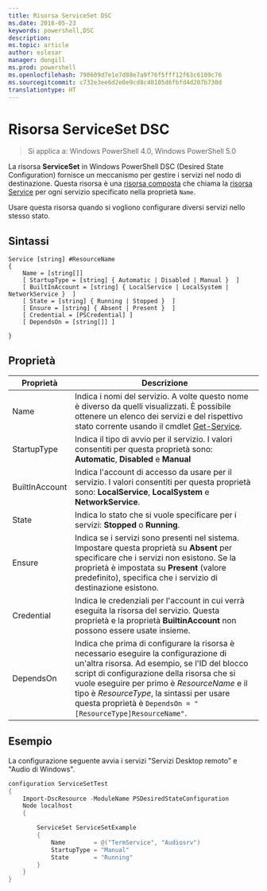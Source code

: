 ```yaml
---
title: Risorsa ServiceSet DSC
ms.date: 2016-05-23
keywords: powershell,DSC
description: 
ms.topic: article
author: eslesar
manager: dongill
ms.prod: powershell
ms.openlocfilehash: 798609d7e1e7d88e7a9f76f5fff12f63c6109c76
ms.sourcegitcommit: c732e3ee6d2e0e9cd8c40105d6fbfd4d207b730d
translationtype: HT
---
```

# <a name="dsc-serviceset-resource"></a>Risorsa ServiceSet DSC

> Si applica a: Windows PowerShell 4.0, Windows PowerShell 5.0


La risorsa **ServiceSet** in Windows PowerShell DSC (Desired State Configuration) fornisce un meccanismo per gestire i servizi nel nodo di destinazione. Questa risorsa è una [risorsa composta](authoringResourceComposite.md) che chiama la [risorsa Service](serviceResource.md) per ogni servizio specificato nella proprietà `Name`.

Usare questa risorsa quando si vogliono configurare diversi servizi nello stesso stato.

## <a name="syntax"></a>Sintassi

```
Service [string] #ResourceName
{
    Name = [string[]]
    [ StartupType = [string] { Automatic | Disabled | Manual }  ]
    [ BuiltInAccount = [string] { LocalService | LocalSystem | NetworkService }  ]
    [ State = [string] { Running | Stopped }  ]
    [ Ensure = [string] { Absent | Present }  ]
    [ Credential = [PSCredential] ]
    [ DependsOn = [string[]] ]
    
}
```

## <a name="properties"></a>Proprietà

|  Proprietà  |  Descrizione   | 
|---|---| 
| Name| Indica i nomi del servizio. A volte questo nome è diverso da quelli visualizzati. È possibile ottenere un elenco dei servizi e del rispettivo stato corrente usando il cmdlet [Get-Service](https://technet.microsoft.com/en-us/library/hh849804.aspx).|
| StartupType| Indica il tipo di avvio per il servizio. I valori consentiti per questa proprietà sono: **Automatic**, **Disabled** e **Manual**|  
| BuiltInAccount| Indica l'account di accesso da usare per il servizio. I valori consentiti per questa proprietà sono: **LocalService**, **LocalSystem** e **NetworkService**.| 
| State| Indica lo stato che si vuole specificare per i servizi: **Stopped** o **Running**.| 
| Ensure| Indica se i servizi sono presenti nel sistema. Impostare questa proprietà su **Absent** per specificare che i servizi non esistono. Se la proprietà è impostata su **Present** (valore predefinito), specifica che i servizio di destinazione esistono.|
| Credential| Indica le credenziali per l'account in cui verrà eseguita la risorsa del servizio. Questa proprietà e la proprietà **BuiltinAccount** non possono essere usate insieme.| 
| DependsOn| Indica che prima di configurare la risorsa è necessario eseguire la configurazione di un'altra risorsa. Ad esempio, se l'ID del blocco script di configurazione della risorsa che si vuole eseguire per primo è *ResourceName* e il tipo è *ResourceType*, la sintassi per usare questa proprietà è `DependsOn = "[ResourceType]ResourceName"`.| 



## <a name="example"></a>Esempio

La configurazione seguente avvia i servizi "Servizi Desktop remoto" e "Audio di Windows".

```powershell
configuration ServiceSetTest
{
    Import-DscResource -ModuleName PSDesiredStateConfiguration
    Node localhost
    {

        ServiceSet ServiceSetExample
        {
            Name        = @("TermService", "Audiosrv")
            StartupType = "Manual"
            State       = "Running"
        } 
    }
}
```

